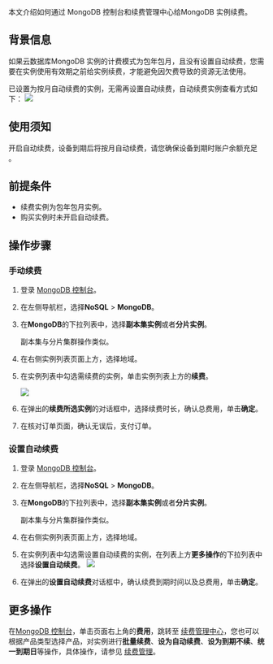 
本文介绍如何通过 MongoDB 控制台和续费管理中心给MongoDB 实例续费。

## 背景信息

如果云数据库MongoDB 实例的计费模式为包年包月，且没有设置自动续费，您需要在实例使用有效期之前给实例续费，才能避免因欠费导致的资源无法使用。 

已设置为按月自动续费的实例，无需再设置自动续费，自动续费实例查看方式如下：
![](https://main.qcloudimg.com/raw/fbb1d92516e5c06ce906c6d331987377.png)

## 使用须知

 开启自动续费，设备到期后将按月自动续费，请您确保设备到期时账户余额充足 。

## 前提条件

- 续费实例为包年包月实例。
- 购买实例时未开启自动续费。

## 操作步骤

### 手动续费

1. 登录 [MongoDB 控制台](https://console.cloud.tencent.com/mongodb/sharding)。

2. 在左侧导航栏，选择**NoSQL** > **MongoDB**。

3. 在**MongoDB**的下拉列表中，选择**副本集实例**或者**分片实例**。

   副本集与分片集群操作类似。

4. 在右侧实例列表页面上方，选择地域。

5. 在实例列表中勾选需续费的实例，单击实例列表上方的**续费**。

   ![](https://main.qcloudimg.com/raw/559d52cb1552989ebce94010ec3c88f2.png)

6. 在弹出的**续费所选实例**的对话框中，选择续费时长，确认总费用，单击**确定**。

7. 在核对订单页面，确认无误后，支付订单。

### 设置自动续费

1. 登录 [MongoDB 控制台](https://console.cloud.tencent.com/mongodb/sharding)。

2. 在左侧导航栏，选择**NoSQL** > **MongoDB**。

3. 在**MongoDB**的下拉列表中，选择**副本集实例**或者**分片实例**。

   副本集与分片集群操作类似。

4. 在右侧实例列表页面上方，选择地域。

5. 在实例列表中勾选需设置自动续费的实例，在列表上方**更多操作**的下拉列表中选择**设置自动续费**。
   ![](https://main.qcloudimg.com/raw/5210b2eb631d1259b44c29435dedf74b.png)

6. 在弹出的**设置自动续费**对话框中，确认续费到期时间以及总费用，单击**确定**。

## 更多操作
在[MongoDB 控制台](https://console.cloud.tencent.com/mongodb/sharding)，单击页面右上角的**费用**，跳转至 [续费管理中心](https://console.cloud.tencent.com/account/renewal)，您也可以根据产品类型选择产品，对实例进行**批量续费**、**设为自动续费**、**设为到期不续**、**统一到期日**等操作，具体操作，请参见 [续费管理](https://cloud.tencent.com/document/product/555/7454)。
